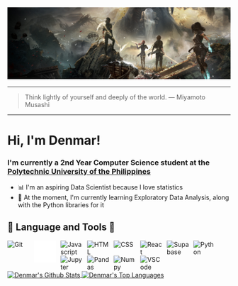 <picture>
 <source media="(prefers-color-scheme: dark)" srcset="assets/expedition_33.jpg">
 <source media="(prefers-color-scheme: light)" srcset="assets/expedition_33.jpg">
 <img alt="Denmar's Banner" src="assets/expedition_33.jpg">
</picture>

---
> Think lightly of yourself and deeply of the world.
— Miyamoto Musashi
---

# Hi, I'm Denmar!

### I'm currently a 2nd Year Computer Science student at the [Polytechnic University of the Philippines](https://www.pup.edu.ph/)<br/>

- 📊 I'm an aspiring Data Scientist because I love statistics </br>
- 🧠 At the moment, I'm currently learning Exploratory Data Analysis, along with the Python libraries for it


## 🧰 Language and Tools 🔧
<img align="left" alt="Git" width="50px" style="padding-right:10px;" src="https://cdn.jsdelivr.net/gh/devicons/devicon@latest/icons/git/git-plain-wordmark.svg"/>
<img align="left" alt="Github" width="50px" style="padding-right:10px;" src="https://github.com/OneTongue/OneTongue/blob/main/assets/github-mark-white.svg"/>
<img align="left" alt="Javascript" width="50px" style="padding-right:10px;" src="https://cdn.jsdelivr.net/gh/devicons/devicon@latest/icons/javascript/javascript-plain.svg"/>
<img align="left" alt="HTML" width="50px" style="padding-right:10px;" src="https://cdn.jsdelivr.net/gh/devicons/devicon@latest/icons/html5/html5-original-wordmark.svg"/>
<img align="left" alt="CSS" width="50px" style="padding-right:10px;" src="https://cdn.jsdelivr.net/gh/devicons/devicon@latest/icons/css3/css3-original-wordmark.svg"/>
<img align="left" alt="React" width="50px" style="padding-right:10px;" src="https://cdn.jsdelivr.net/gh/devicons/devicon@latest/icons/react/react-original-wordmark.svg"/>
<img align="left" alt="Supabase" width="50px" style="padding-right:10px;" src="https://cdn.jsdelivr.net/gh/devicons/devicon@latest/icons/supabase/supabase-original.svg"/>
<img align="left" alt="Python" width="50px" style="padding-right:10px;" src="https://cdn.jsdelivr.net/gh/devicons/devicon@latest/icons/python/python-original-wordmark.svg"/>
<img align="left" alt="Jupyter" width="50px" style="padding-right:10px;" src="https://cdn.jsdelivr.net/gh/devicons/devicon@latest/icons/jupyter/jupyter-original-wordmark.svg"/>
<img align="left" alt="Pandas" width="50px" style="padding-right:10px;" src="https://cdn.jsdelivr.net/gh/devicons/devicon@latest/icons/pandas/pandas-original-wordmark.svg"/>
<img align="left" alt="Numpy" width="50px" style="padding-right:10px;" src="https://cdn.jsdelivr.net/gh/devicons/devicon@latest/icons/numpy/numpy-plain-wordmark.svg"/>
<img align="left" alt="VSCode" width="50px" style="padding-right:10px;" src="https://cdn.jsdelivr.net/gh/devicons/devicon@latest/icons/vscode/vscode-original-wordmark.svg"/>

<br />

#
<!--
<img align="left" alt ="Denmar's Github Stats" src = "https://github-readme-stats-onetongues-projects.vercel.app/api?username=OneTongue&theme=tokyonight&bg_color=00000000&rank_icon=github" />
<img align="left" alt ="Denmar's Top Languages" src = "https://github-readme-stats-onetongues-projects.vercel.app/api/top-langs/?username=OneTongue&theme=tokyonight&bg_color=00000000" />
-->

<a href="https://github.com/anuraghazra/github-readme-stats">
  <img height=200 align="center" alt ="Denmar's Github Stats" src="https://github-readme-stats-onetongues-projects.vercel.app/api?username=OneTongue&theme=tokyonight&bg_color=00000000&rank_icon=github" />
</a>
<a href="https://github.com/anuraghazra/convoychat">
  <img height=200 align="center" alt ="Denmar's Top Languages" src="https://github-readme-stats-onetongues-projects.vercel.app/api/top-langs/?username=OneTongue&theme=tokyonight&bg_color=00000000&card_width=320" />
</a>

